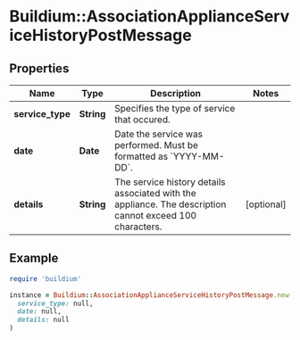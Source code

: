 # Buildium::AssociationApplianceServiceHistoryPostMessage

## Properties

| Name | Type | Description | Notes |
| ---- | ---- | ----------- | ----- |
| **service_type** | **String** | Specifies the type of service that occured. |  |
| **date** | **Date** | Date the service was performed. Must be formatted as &#x60;YYYY-MM-DD&#x60;. |  |
| **details** | **String** | The service history details associated with the appliance. The description cannot exceed 100 characters. | [optional] |

## Example

```ruby
require 'buildium'

instance = Buildium::AssociationApplianceServiceHistoryPostMessage.new(
  service_type: null,
  date: null,
  details: null
)
```

